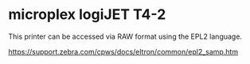 # microplex logiJET T4-2
This printer can be accessed via RAW format using the EPL2 language.

https://support.zebra.com/cpws/docs/eltron/common/epl2_samp.htm